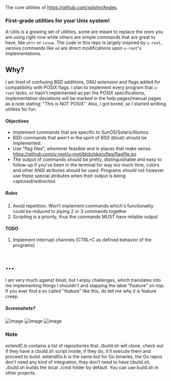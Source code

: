 The core utilities of https://github.com/xplshn/Andes.

### First-grade utilities for your Unix system!
A-Utils is a growing set of utilities, some are meant to replace the ones you are using right now while others are simple commands that are great to have, like `wttr` or `issue`.
The code in this repo is largely inspired by `u-root`, various commands like `ed` are direct modifications upon `u-root`'s implementations.

## Why?
I am tired of confusing BSD additions, GNU extension and flags added for compatibility with POSIX flags. I plan to implement every program that `u-root` lacks, or hasn't implemented as per the POSIX specifications, implementation deviations will be marked in the help pages/manual pages as a note stating: "This is NOT POSIX".
Also, I got bored, so I started writting utilities for fun.

#### Objectives
- Implement commands that are specific to SunOS/Solaris/Illumos.
- BSD commands that aren't in the spirit of BSD (bloat) should be implemented.
- Use "flag files", whenever feasible and in places that make sense. https://github.com/u-root/u-root/blob/pkg/uflag/flagfile.go
- The output of commands should be pretty, distinguishable and easy to follow-up if you've been in the terminal for way too much time, colors and other ANSI atributes should be used. Programs should not however use these special atributes when their output is being captured/redirected.

##### Rules
1. Avoid repetition. Won't implement commands which's functionality could be reduced to piping 2 or 3 commands together
2. Scripting is a priority, thus the commands MUST have reliable output

#### TODO
1. Implement interrupt channels (CTRL+C as defined behavior of the programs)

# ...
I am very much against bloat, but I enjoy challenges, which translates into me implementing things I shouldn't and slapping the label "Feature" on-top. If you ever find a so called "feature" like this, do tell me why it is feature creep.

##### Screenshots?
![image](https://github.com/user-attachments/assets/5eb85af5-e477-4b45-b2f9-8be342ab6e3e)
![image](https://github.com/user-attachments/assets/e6707b7e-d7b0-4c08-bf37-1fbcfbf55803)
![image](https://github.com/user-attachments/assets/2cd4b402-c189-4f30-b978-f828480087fd)


### Note
extendC.b contains a list of repositories that ./build.sh will clone, check out if they have a cbuild.sh script inside, if they do, it'll execute them and proceed to build.
extendGo.b is the same but for Go binaries, the Go repos don't need any kind of integration, they don't need to have cbuild.sh,
./build.sh builds the local ./cmd folder by default. You can use build.sh in other projects.
